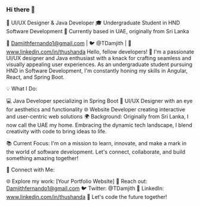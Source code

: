 ### Hi there 👋

<!--
**thushanda/thushanda** is a ✨ _special_ ✨ repository because its `README.md` (this file) appears on your GitHub profile.

Here are some ideas to get you started:

- 🔭 I’m currently working on ...
- 🌱 I’m currently learning ...
- 👯 I’m looking to collaborate on ...
- 🤔 I’m looking for help with ...
- 💬 Ask me about ...
- 📫 How to reach me: ...
- 😄 Pronouns: ...
- ⚡ Fun fact: ...
-->


🚀 UI/UX Designer & Java Developer
🎓 Undergraduate Student in HND Software Development
📍 Currently based in UAE, originally from Sri Lanka

📧 Damjithfernando1@gmail.com | 🐦 @TDamjith | 🔗 www.linkedin.com/in/thushanda
Hello, fellow developers! 👋 I'm a passionate UI/UX designer and Java enthusiast with a knack for crafting seamless and visually appealing user experiences. As an undergraduate student pursuing HND in Software Development, I'm constantly honing my skills in Angular, React, and Spring Boot.

💡 What I Do:

💻 Java Developer specializing in Spring Boot
🎨 UI/UX Designer with an eye for aesthetics and functionality
🌐 Website Developer creating interactive and user-centric web solutions
🌍 Background:
Originally from Sri Lanka, I now call the UAE my home. Embracing the dynamic tech landscape, I blend creativity with code to bring ideas to life.

📚 Current Focus:
I'm on a mission to learn, innovate, and make a mark in the world of software development. Let's connect, collaborate, and build something amazing together!

🔗 Connect with Me:

🌐 Explore my work: [Your Portfolio Website]
📧 Reach out: Damjithfernando1@gmail.com
🐦 Twitter: @TDamjith
🔗 LinkedIn: www.linkedin.com/in/thushanda
🚀 Let's code the future together!

